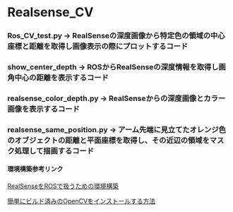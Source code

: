 # Realsense_CV

### Ros_CV_test.py -> RealSenseの深度画像から特定色の領域の中心座標と距離を取得し画像表示の際にプロットするコード

### show_center_depth -> ROSからRealSenseの深度情報を取得し画角中心の距離を表示するコード

### realsense_color_depth.py -> RealSenseからの深度画像とカラー画像を表示するコード

### realsense_same_position.py -> アーム先端に見立てたオレンジ色のオブジェクトの距離と平面座標を取得し、その近辺の領域をマスク処理して描画するコード

#### 環境構築参考リンク

[RealSenseをROSで扱うための環境構築](https://github.com/IntelRealSense/realsense-ros.git)

[簡単にビルド済みのOpenCVをインストールする方法](https://qiita.com/fiftystorm36/items/1a285b5fbf99f8ac82eb)
